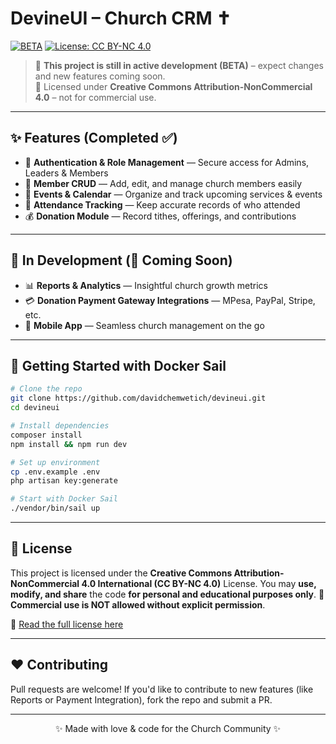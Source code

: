 # DevineUI – Church CRM ✝️

[![BETA](https://img.shields.io/badge/status-BETA-orange?style=for-the-badge&logo=laravel)](https://github.com/davidchemwetich/devineui)
[![License: CC BY-NC 4.0](https://img.shields.io/badge/License-CC%20BY--NC%204.0-blue?style=for-the-badge&logo=creativecommons)](https://creativecommons.org/licenses/by-nc/4.0/)

> 🚧 **This project is still in active development (BETA)** – expect changes and new features coming soon.  
> 📜 Licensed under **Creative Commons Attribution-NonCommercial 4.0** – not for commercial use.

---

## ✨ Features (Completed ✅)
- 🔐 **Authentication & Role Management** — Secure access for Admins, Leaders & Members  
- 👥 **Member CRUD** — Add, edit, and manage church members easily  
- 📅 **Events & Calendar** — Organize and track upcoming services & events  
- 📝 **Attendance Tracking** — Keep accurate records of who attended  
- 💰 **Donation Module** — Record tithes, offerings, and contributions  

---

## 🔧 In Development (🚧 Coming Soon)
- 📊 **Reports & Analytics** — Insightful church growth metrics  
- 💳 **Donation Payment Gateway Integrations** — MPesa, PayPal, Stripe, etc.  
- 📱 **Mobile App** — Seamless church management on the go  

---

## 🐳 Getting Started with Docker Sail
```bash
# Clone the repo
git clone https://github.com/davidchemwetich/devineui.git
cd devineui

# Install dependencies
composer install
npm install && npm run dev

# Set up environment
cp .env.example .env
php artisan key:generate

# Start with Docker Sail
./vendor/bin/sail up
````

---

## 📜 License

This project is licensed under the **Creative Commons Attribution-NonCommercial 4.0 International (CC BY-NC 4.0)** License.
You may **use, modify, and share** the code **for personal and educational purposes only**.
🚫 **Commercial use is NOT allowed without explicit permission**.

🔗 [Read the full license here](https://creativecommons.org/licenses/by-nc/4.0/)

---

## ❤️ Contributing

Pull requests are welcome! If you'd like to contribute to new features (like Reports or Payment Integration), fork the repo and submit a PR.

---
<p align="center">✨ Made with love & code for the Church Community ✨</p>

